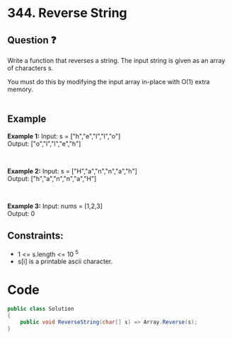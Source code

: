 # 344. Reverse String
## Question ❓ <br>
Write a function that reverses a string. The input string is given as an array of characters s.

You must do this by modifying the input array in-place with O(1) extra memory.
<br><br>

## Example

__Example 1:__
Input: s = ["h","e","l","l","o"]  
Output: ["o","l","l","e","h"]  

<br>

__Example 2:__  Input: s = ["H","a","n","n","a","h"]   
Output: ["h","a","n","n","a","H"]  

<br>



      
__Example 3:__  Input: nums = [1,2,3]  
Output: 0
<br>
  
## Constraints:

- 1 <= s.length <= 10 <sup>5</sup>
- s[i] is a printable ascii character.

# Code
```C#
public class Solution
{
    public void ReverseString(char[] s) => Array.Reverse(s);
}
```
